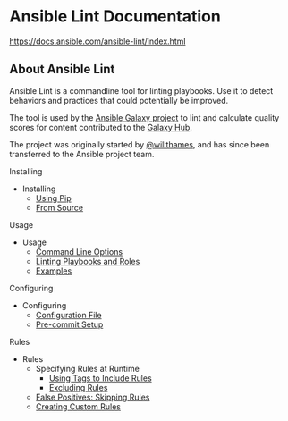 # Ansible Lint Documentation

https://docs.ansible.com/ansible-lint/index.html

## About Ansible Lint

Ansible Lint is a commandline tool for linting playbooks. Use it to detect behaviors and practices that could potentially be improved.

The tool is used by the [Ansible Galaxy project](https://github.com/ansible/galaxy/) to lint and calculate quality scores for content contributed to the [Galaxy Hub](https://galaxy.ansible.com/).

The project was originally started by [@willthames](https://github.com/willthames/), and has since been transferred to the Ansible project team.

Installing

- Installing
  - [Using Pip](https://docs.ansible.com/ansible-lint/installing/installing.html#using-pip)
  - [From Source](https://docs.ansible.com/ansible-lint/installing/installing.html#from-source)

Usage

- Usage
  - [Command Line Options](https://docs.ansible.com/ansible-lint/usage/usage.html#command-line-options)
  - [Linting Playbooks and Roles](https://docs.ansible.com/ansible-lint/usage/usage.html#linting-playbooks-and-roles)
  - [Examples](https://docs.ansible.com/ansible-lint/usage/usage.html#examples)

Configuring

- Configuring
  - [Configuration File](https://docs.ansible.com/ansible-lint/configuring/configuring.html#configuration-file)
  - [Pre-commit Setup](https://docs.ansible.com/ansible-lint/configuring/configuring.html#pre-commit-setup)

Rules

- Rules
  - Specifying Rules at Runtime
    - [Using Tags to Include Rules](https://docs.ansible.com/ansible-lint/rules/rules.html#using-tags-to-include-rules)
    - [Excluding Rules](https://docs.ansible.com/ansible-lint/rules/rules.html#excluding-rules)
  - [False Positives: Skipping Rules](https://docs.ansible.com/ansible-lint/rules/rules.html#false-positives-skipping-rules)
  - [Creating Custom Rules](https://docs.ansible.com/ansible-lint/rules/rules.html#creating-custom-rules)